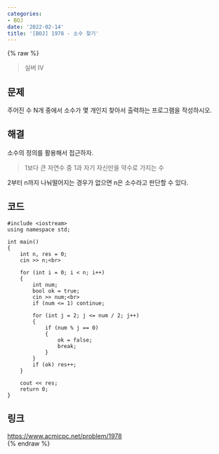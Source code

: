 ```yaml
---
categories:
- BOJ
date: '2022-02-14'
title: '[BOJ] 1978 - 소수 찾기'
---
```


{% raw %}
>실버 IV

## 문제
주어진 수 N개 중에서 소수가 몇 개인지 찾아서 출력하는 프로그램을 작성하시오.

##  해결
소수의 정의를 활용해서 접근하자.
>1보다 큰 자연수 중 1과 자기 자신만을 약수로 가지는 수

2부터 n까지 나눠떨어지는 경우가 없으면 n은 소수라고 판단할 수 있다.

## 코드
```
#include <iostream>
using namespace std;

int main()
{
	int n, res = 0;
	cin >> n;<br>

	for (int i = 0; i < n; i++)
	{
		int num;
		bool ok = true;
		cin >> num;<br>
		if (num <= 1) continue;

		for (int j = 2; j <= num / 2; j++)
		{
			if (num % j == 0)
			{
				ok = false;
				break;
			}
		}
		if (ok) res++;
	}

	cout << res;
	return 0;
}
```

## 링크
https://www.acmicpc.net/problem/1978<br>
{% endraw %}
